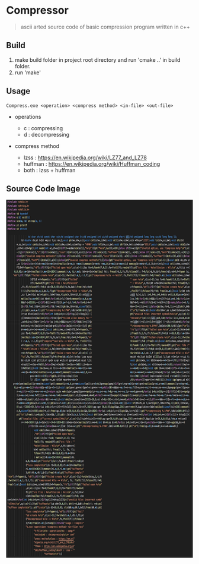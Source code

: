 # Compressor
> ascii arted source code of basic compression program written in c++

## Build
1. make build folder in project root directory and run 'cmake ..' in build folder.
2. run 'make'

## Usage
    Compress.exe <operation> <compress method> <in-file> <out-file>

* operations
  * c : compressing
  * d : decompressing

* compress method
  * lzss : <https://en.wikipedia.org/wiki/LZ77_and_LZ78>
  * huffman : <https://en.wikipedia.org/wiki/Huffman_coding>
  * both : lzss + huffman

## Source Code Image
<img src="codeimg.png" width="685" height="964">
